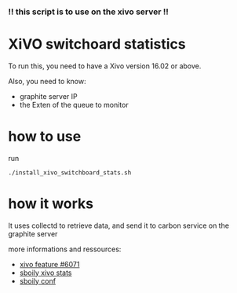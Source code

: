 ### !! this script is to use on the xivo server !! ###

# XiVO switchoard statistics

To run this, you need to have a Xivo version 16.02 or above.

Also, you need to know:
- graphite server IP
- the Exten of the queue to monitor

# how to use

run
````
./install_xivo_switchboard_stats.sh
````

# how it works

It uses collectd to retrieve data, and send it to carbon service on the graphite server

more informations and ressources:
- [xivo feature \#6071](http://projects.xivo.io/issues/6071)
- [sboily xivo stats](https://github.com/sboily/xivo-stats)
- [sboily conf](https://github.com/sboily/config)
